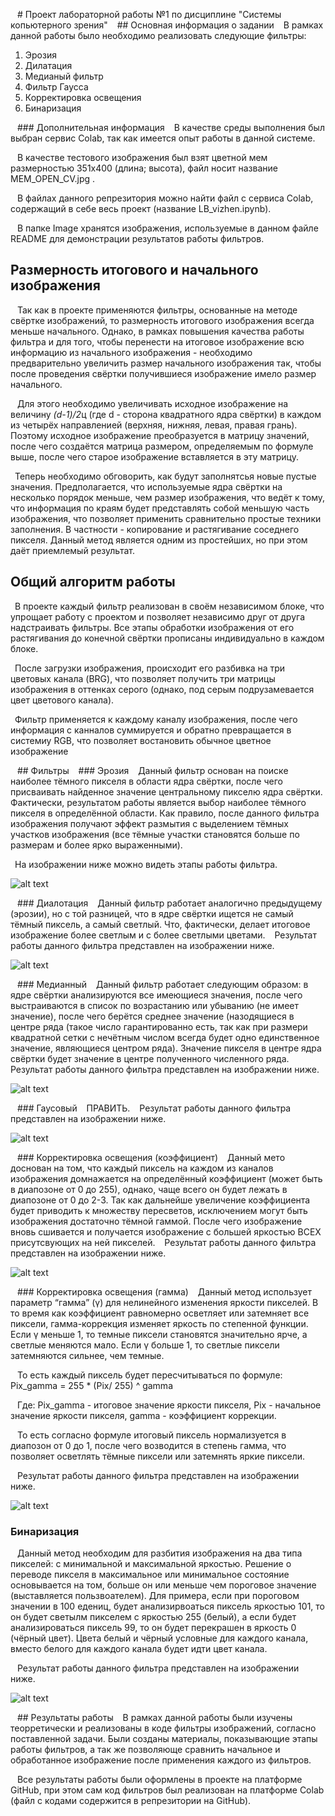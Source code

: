 &ensp; #   Проект лабораторной работы №1 по дисциплине "Системы копьютерного зрения"
&ensp; ##  Основная информация о задании
&ensp; В рамках данной работы было необходимо реализовать следующие фильтры:
1. Эрозия
2. Дилатация
3. Медианый фильтр
4. Фильтр Гаусса
5. Корректировка освещения
6. Бинаризация

&ensp; ### Дополнительная информация
&ensp; В качестве среды выполнения был выбран сервис Colab, так как имеется опыт работы в данной системе. 

&ensp; В качестве тестового изображения был взят цветной мем размерностью 351x400 (длина; высота), файл носит название MEM_OPEN_CV.jpg .

&ensp; В файлах данного репрезитория можно найти файл с сервиса Colab, содержащий в себе весь проект (название LB_vizhen.ipynb).

&ensp; В папке Image хранятся изображения, используемые в данном файле README для демонстрации результатов работы фильтров.

##  Размерность итогового и начального изображения
&ensp; Так как в проекте применяются фильтры, основанные на методе свёртке изображений, то размерность итогового изображения всегда меньше начального. Однако, в рамках повышения качества работы фильтра и для того, чтобы перенести на итоговое изображение всю информацию из начального изображения - необходимо предварительно увеличить размер начального изображения так, чтобы после проведения свёртки получившиеся изображение имело размер начального.
  
&ensp; Для этого необходимо увеличивать исходное изображение на величину *(d-1)/2*ц (где d - сторона квадратного ядра свёртки) в каждом из четырёх направленией (верхняя, нижняя, левая, правая грань).
Поэтому исходное изображение преобразуется в матрицу значений, после чего создаётся матрица размером, определяемым по формуле выше, после чего старое изображение вставляется в эту матрицу.

&ensp;Теперь необходимо обговорить, как будут заполнятсья новые пустые значения. Предполагается, что используемые ядра свёртки на несколько порядок меньше, чем размер изображения, что ведёт к тому, что информация по краям будет представлять собой меньшую часть изображения, что позволяет применить сравнительно простые техники заполнения. В частности - копирование и растягивание соседнего пикселя. Данный метод является одним из простейших, но при этом даёт приемлемый результат.
  
## Общий алгоритм работы
  &ensp;В проекте каждый фильтр реализован в своём независимом блоке, что упрощает работу с проектом и позволяет независимо друг от друга надстраивать фильтры. Все этапы обработки изображения от его растягивания до конечной свёртки прописаны индивидуально в каждом блоке.

  &ensp;После загрузки изображения, происходит его разбивка на три цветовых канала (BRG), что позволяет получить три матрицы изображения в оттенках серого (однако, под серым подрузамевается цвет цветового канала).

  &ensp;Фильтр применяется к каждому каналу изображения, после чего информация с канналов суммируется и обратно превращается в системиу RGB, что позволяет востановить обычное цветное изображение

&ensp; ## Фильтры
&ensp; ### Эрозия
&ensp; Данный фильтр основан на поиске наиболее тёмного пикселя в области ядра свёртки, после чего присваивать найденное значение центральному пикселю ядра свёртки. Фактически, результатом работы является выбор наиболее тёмного пикселя в определённой области. Как правило, после данного фильтра изображения получают эффект размытия с выделением тёмных участков изображения (все тёмные участки становятся больше по размерам и более ярко выраженными).

&ensp;На изображении ниже можно видеть этапы работы фильтра.

![alt text](Image/Эрозия.png)

&ensp; ### Диалотация
&ensp; Данный фильтр работает аналогично предыдущему (эрозии), но с той разницей, что в ядре свёртки ищется не самый тёмный пиксель, а самый светлый. Что, фактически, делает итоговое изображение более светлым и с более светлыми цветами. 
&ensp; Результат работы данного фильтра представлен на изображении ниже.

![alt text](Image/Дилатация.png)

&ensp; ### Медианный
&ensp; Данный фильтр работает следующим образом: в ядре свёртки анализируются все имеющиеся значения, после чего выстраиваются в список по возрастанию или убыванию (не имеет значение), после чего берётся среднее значение (назодящиеся в центре ряда (такое число гарантированно есть, так как при размери квадратной сетки с нечётным числом всегда будет одно единственное значение, являющиеся центром ряда). Значение пикселя в центре ядра свёртки будет значение в центре полученного численного ряда.
&ensp; Результат работы данного фильтра представлен на изображении ниже.

![alt text](Image/Медианый.png)

&ensp; ### Гаусовый
&ensp; ПРАВИТЬ. 
&ensp; Результат работы данного фильтра представлен на изображении ниже.

![alt text](Image/Гаусовый.png)

&ensp; ### Корректировка освещения (коэффициент)
&ensp; Данный мето доснован на том, что каждый пиксель на каждом из каналов изображения домнажается на определённый коэффициент (может быть в диапозоне от 0 до 255), однако, чаще всего он будет лежать в диапозоне от 0 до 2-3. Так как дальнейше увеличение коэффициента будет приводить к множеству пересветов, исключением могут быть изображения достаточно тёмной гаммой. После чего изображение вновь сшивается и получается изображение с большей яркостью ВСЕХ присутсвующих на ней пикселей.
&ensp; Результат работы данного фильтра представлен на изображении ниже.

![alt text](Image/Коэффициент.png)

&ensp; ### Корректировка освещения (гамма)
&ensp; Данный метод использует параметр “гамма” (γ) для нелинейного изменения яркости пикселей. В то время как коэффициент равномерно осветляет или затемняет все пиксели, гамма-коррекция изменяет яркость по степенной функции. Если γ меньше 1, то темные пиксели становятся значительно ярче, а светлые меняются мало. Если γ больше 1, то светлые пиксели затемняются сильнее, чем темные. 

&ensp; То есть каждый пиксель будет пересчитываться по формуле: Pix_gamma = 255 * (Pix/ 255) ^ gamma 

&ensp; Где: Pix_gamma - итоговое значение яркости пикселя, Pix - начальное значение яркости пикселя, gamma - коэффициент коррекции.

&ensp; То есть согласно формуле итоговый пиксель нормализуется в диапозон от 0 до 1, после чего возводится в степень гамма, что позволяет осветлять тёмные пиксели или затемнять яркие пиксели. 

&ensp; Результат работы данного фильтра представлен на изображении ниже.

![alt text](Image/Гамма.png)

### Бинаризация
&ensp; Данный метод необходим для разбития изображения на два типа пикселей: с минимальной и максимальной яркостью. Решение о переводе пикселя в максимальное или минимальное состояние основывается на том, больше он или меньше чем пороговое значение (выставляется пользвоателем). Для примера, если при пороговом значении в 100 едениц, будет анализирвоаться пиксель яркостью 101, то он будет светылм пикселем с яркостью 255 (белый), а если будет анализироваться пиксель 99, то он будет перекрашен в яркость 0 (чёрный цвет). Цвета белый и чёрный условные для каждого канала, вместо белого для каждого канала будет идти цвет канала.

&ensp; Результат работы данного фильтра представлен на изображении ниже.

![alt text](Image/Бинаризация.png)

&ensp; ##  Результаты работы
&ensp; В рамках данной работы были изучены теорретически и реализованы в коде фильтры изображений, согласно поставленной задачи. Были созданы материалы, показывающие этапы работы фильтров, а так же позволяюще сравнить начальное и обработанное изображение после применения каждого из фильтров.

&ensp; Все результаты работы были оформлены в проекте на платформе GitHub, при этом сам код фильтров был реализован на платформе Colab (файл с кодами содержится в репрезитории на GitHub).


